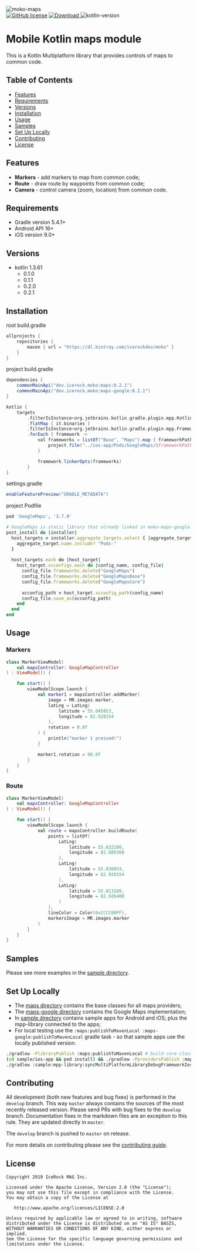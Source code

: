 ![moko-maps](https://user-images.githubusercontent.com/5010169/71351401-27c14d80-25a6-11ea-9183-17821f6d4212.png)  
[![GitHub license](https://img.shields.io/badge/license-Apache%20License%202.0-blue.svg?style=flat)](http://www.apache.org/licenses/LICENSE-2.0) [![Download](https://api.bintray.com/packages/icerockdev/moko/moko-maps/images/download.svg) ](https://bintray.com/icerockdev/moko/moko-maps/_latestVersion) ![kotlin-version](https://img.shields.io/badge/kotlin-1.3.61-orange)

# Mobile Kotlin maps module
This is a Kotlin Multiplatform library that provides controls of maps to common code.

## Table of Contents
- [Features](#features)
- [Requirements](#requirements)
- [Versions](#versions)
- [Installation](#installation)
- [Usage](#usage)
- [Samples](#samples)
- [Set Up Locally](#setup-locally)
- [Contributing](#contributing)
- [License](#license)

## Features
- **Markers** - add markers to map from common code;
- **Route** - draw route by waypoints from common code;
- **Camera** - control camera (zoom, location) from common code.

## Requirements
- Gradle version 5.4.1+
- Android API 16+
- iOS version 9.0+

## Versions
- kotlin 1.3.61
  - 0.1.0
  - 0.1.1
  - 0.2.0
  - 0.2.1

## Installation
root build.gradle  
```groovy
allprojects {
    repositories {
        maven { url = "https://dl.bintray.com/icerockdev/moko" }
    }
}
```

project build.gradle
```groovy
dependencies {
    commonMainApi("dev.icerock.moko:maps:0.2.1")
    commonMainApi("dev.icerock.moko:maps-google:0.2.1")
}

kotlin {
    targets
        .filterIsInstance<org.jetbrains.kotlin.gradle.plugin.mpp.KotlinNativeTarget>()
        .flatMap { it.binaries }
        .filterIsInstance<org.jetbrains.kotlin.gradle.plugin.mpp.Framework>()
        .forEach { framework ->
            val frameworks = listOf("Base", "Maps").map { frameworkPath ->
                project.file("../ios-app/Pods/GoogleMaps/$frameworkPath/Frameworks").path.let { "-F$it" }
            }

            framework.linkerOpts(frameworks)
        }
}
```

settings.gradle  
```groovy
enableFeaturePreview("GRADLE_METADATA")
```

project Podfile
```ruby
pod 'GoogleMaps', '3.7.0'

# GoogleMaps is static library that already linked in moko-maps-google. Remove duplicated linking.
post_install do |installer|
  host_targets = installer.aggregate_targets.select { |aggregate_target|
    aggregate_target.name.include? "Pods-"
  }
  
  host_targets.each do |host_target|
    host_target.xcconfigs.each do |config_name, config_file|
      config_file.frameworks.delete("GoogleMaps")
      config_file.frameworks.delete("GoogleMapsBase")
      config_file.frameworks.delete("GoogleMapsCore")
      
      xcconfig_path = host_target.xcconfig_path(config_name)
      config_file.save_as(xcconfig_path)
    end
  end
end
```

## Usage
### Markers
```kotlin
class MarkerViewModel(
    val mapsController: GoogleMapController
) : ViewModel() {

    fun start() {
        viewModelScope.launch {
            val marker1 = mapsController.addMarker(
                image = MR.images.marker,
                latLng = LatLng(
                    latitude = 55.045853,
                    longitude = 82.920154
                ),
                rotation = 0.0f
            ) {
                println("marker 1 pressed!")
            }

            marker1.rotation = 90.0f
        }
    }
}
```
### Route
```kotlin
class MarkerViewModel(
    val mapsController: GoogleMapController
) : ViewModel() {

    fun start() {
        viewModelScope.launch {
            val route = mapsController.buildRoute(
                points = listOf(
                    LatLng(
                        latitude = 55.032200,
                        longitude = 82.889360
                    ),
                    LatLng(
                        latitude = 55.030853,
                        longitude = 82.920154
                    ),
                    LatLng(
                        latitude = 55.013109,
                        longitude = 82.926480
                    )
                ),
                lineColor = Color(0xCCCC00FF),
                markersImage = MR.images.marker
            )
        }
    }
}
```

## Samples
Please see more examples in the [sample directory](sample).

## Set Up Locally 
- The [maps directory](maps) contains the base classes for all maps providers;
- The [maps-google directory](maps-google) contains the Google Maps implementation;
- In [sample directory](sample) contains sample apps for Android and iOS; plus the mpp-library connected to the apps;
- For local testing use the `:maps:publishToMavenLocal :maps-google:publishToMavenLocal` gradle task - so that sample apps use the locally published version.
```bash
./gradlew -PlibraryPublish :maps:publishToMavenLocal # build core classes
(cd sample/ios-app && pod install) && ./gradlew -PprovidersPublish :maps-google:publishToMavenLocal # install pods with GoogleMaps (required for cinterop of maps-google) and build GoogleMaps integration lib 
./gradlew :sample:mpp-library:syncMultiPlatformLibraryDebugFrameworkIosX64 # try build sample
```

## Contributing
All development (both new features and bug fixes) is performed in the `develop` branch. This way `master` always contains the sources of the most recently released version. Please send PRs with bug fixes to the `develop` branch. Documentation fixes in the markdown files are an exception to this rule. They are updated directly in `master`.

The `develop` branch is pushed to `master` on release.

For more details on contributing please see the [contributing guide](CONTRIBUTING.md).

## License
        
    Copyright 2019 IceRock MAG Inc.
    
    Licensed under the Apache License, Version 2.0 (the "License");
    you may not use this file except in compliance with the License.
    You may obtain a copy of the License at
    
       http://www.apache.org/licenses/LICENSE-2.0
    
    Unless required by applicable law or agreed to in writing, software
    distributed under the License is distributed on an "AS IS" BASIS,
    WITHOUT WARRANTIES OR CONDITIONS OF ANY KIND, either express or implied.
    See the License for the specific language governing permissions and
    limitations under the License.
